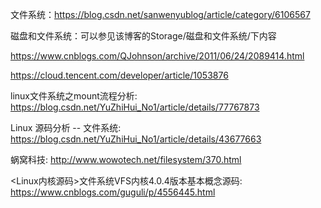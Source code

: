 文件系统：https://blog.csdn.net/sanwenyublog/article/category/6106567

磁盘和文件系统：可以参见该博客的Storage/磁盘和文件系统/下内容

https://www.cnblogs.com/QJohnson/archive/2011/06/24/2089414.html

https://cloud.tencent.com/developer/article/1053876

linux文件系统之mount流程分析: https://blog.csdn.net/YuZhiHui_No1/article/details/77767873

Linux 源码分析 -- 文件系统: https://blog.csdn.net/YuZhiHui_No1/article/details/43677663

蜗窝科技: http://www.wowotech.net/filesystem/370.html

<Linux内核源码>文件系统VFS内核4.0.4版本基本概念源码: https://www.cnblogs.com/guguli/p/4556445.html